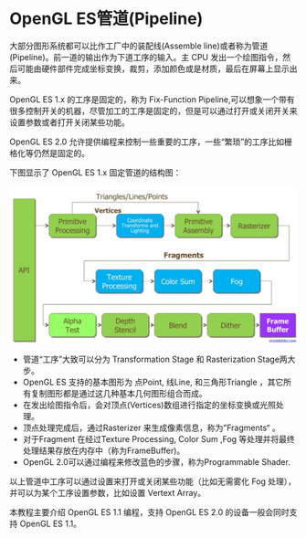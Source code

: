 # OpenGL ES管道(Pipeline)  
  
大部分图形系统都可以比作工厂中的装配线(Assemble line)或者称为管道(Pipeline)。前一道的输出作为下道工序的输入。主 CPU 发出一个绘图指令，然后可能由硬件部件完成坐标变换，裁剪，添加颜色或是材质，最后在屏幕上显示出来。

OpenGL ES 1.x 的工序是固定的，称为 Fix-Function Pipeline,可以想象一个带有很多控制开关的机器，尽管加工的工序是固定的，但是可以通过打开或关闭开关来设置参数或者打开关闭某些功能。

OpenGL ES 2.0 允许提供编程来控制一些重要的工序，一些“繁琐”的工序比如栅格化等仍然是固定的。

下图显示了 OpenGL ES 1.x 固定管道的结构图：

![](images/42.png)

* 管道“工序”大致可以分为 Transformation Stage 和 Rasterization Stage两大步。
* OpenGL ES 支持的基本图形为 点Point, 线Line, 和三角形Triangle ，其它所有复制图形都是通过这几种基本几何图形组合而成。
* 在发出绘图指令后，会对顶点(Vertices)数组进行指定的坐标变换或光照处理。
* 顶点处理完成后，通过Rasterizer 来生成像素信息，称为”Fragments“ 。
* 对于Fragment 在经过Texture Processing, Color Sum ,Fog 等处理并将最终处理结果存放在内存中（称为FrameBuffer)。
* OpenGL 2.0可以通过编程来修改蓝色的步骤，称为Programmable Shader.    

以上管道中工序可以通过设置来打开或关闭某些功能（比如无需雾化 Fog 处理），并可以为某个工序设置参数，比如设置 Vertext Array。

本教程主要介绍 OpenGL ES 1.1 编程，支持 OpenGL ES 2.0 的设备一般会同时支持 OpenGL ES 1.1。